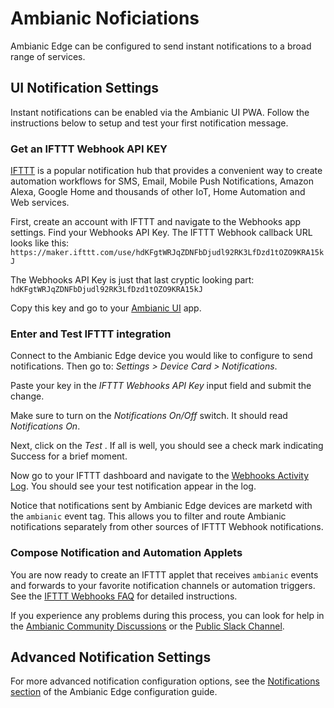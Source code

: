 
# Ambianic Noficiations

Ambianic Edge can be configured to send instant notifications to a broad range of services.

## UI Notification Settings

Instant notifications can be enabled via the Ambianic UI PWA. Follow the instructions below to setup and test your first notification message.

### Get an IFTTT Webhook API KEY

[IFTTT](https://ifttt.com) is a popular notification hub that provides a convenient way to create automation workflows for SMS, Email, 
Mobile Push Notifications, Amazon Alexa, Google Home and thousands of other IoT, Home Automation and Web services.

First, create an account with IFTTT and navigate to the Webhooks app settings. Find your Webhooks API Key. The IFTTT Webhook callback URL looks like this:
`https://maker.ifttt.com/use/hdKFgtWRJqZDNFbDjudl92RK3LfDzd1tOZO9KRA15kJ`

The Webhooks API Key is just that last cryptic looking part: `hdKFgtWRJqZDNFbDjudl92RK3LfDzd1tOZO9KRA15kJ`

Copy this key and go to your [Ambianic UI](https://ui.ambianic.ai/) app.

### Enter and Test IFTTT integration

Connect to the Ambianic Edge device you would like to configure to send notifications. 
Then go to: _Settings > Device Card > Notifications_.

Paste your key in the _IFTTT Webhooks API Key_ input field and submit the change.

Make sure to turn on the _Notifications On/Off_ switch. It should read _Notifications On_.

Next, click on the _Test_ . If all is well, you should see a check mark indicating Success for a brief moment.

Now go to your IFTTT dashboard and navigate to the [Webhooks Activity Log](https://ifttt.com/activity/service/maker_webhooks). You should see your test notification appear in the log.

Notice that notifications sent by Ambianic Edge devices are marketd with the `ambianic` event tag. 
This allows you to filter and route Ambianic notifications separately from other sources of IFTTT Webhook notifications.

### Compose Notification and Automation Applets

You are now ready to create an IFTTT applet that receives `ambianic` events and forwards to your favorite notification channels or automation triggers.
See the [IFTTT Webhooks FAQ](https://help.ifttt.com/hc/en-us/articles/115010230347-Webhooks-service-FAQ) for detailed instructions.

If you experience any problems during this process, you can look for help in the 
[Ambianic Community Discussions](https://github.com/ambianic/ambianic-ui/discussions) or the [Public Slack Channel](https://ambianicai.slack.com/join/shared_invite/zt-eosk4tv5-~GR3Sm7ccGbv1R7IEpk7OQ#/).

## Advanced Notification Settings

For more advanced notification configuration options, see the [Notifications section](configure.md#notification-settings) of the Ambianic Edge configuration guide.
